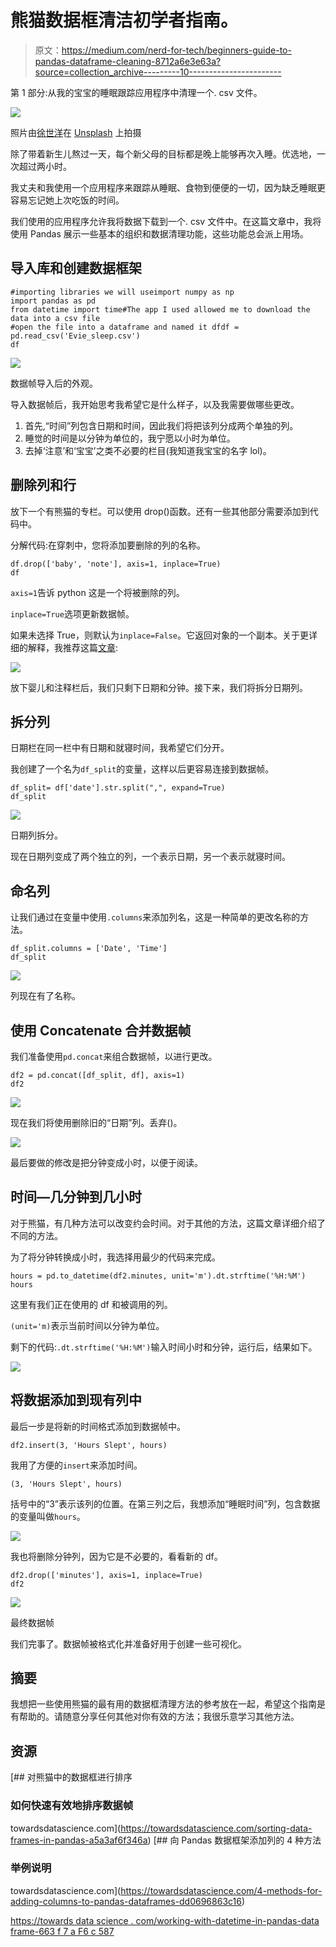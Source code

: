 # 熊猫数据框清洁初学者指南。

> 原文：<https://medium.com/nerd-for-tech/beginners-guide-to-pandas-dataframe-cleaning-8712a6e3e63a?source=collection_archive---------10----------------------->

第 1 部分:从我的宝宝的睡眠跟踪应用程序中清理一个. csv 文件。

![](img/c4231456c72f1ea3136a2b01d1af621f.png)

照片由[徐世洋](https://unsplash.com/@ltmonster?utm_source=unsplash&utm_medium=referral&utm_content=creditCopyText)在 [Unsplash](https://unsplash.com/?utm_source=unsplash&utm_medium=referral&utm_content=creditCopyText) 上拍摄

除了带着新生儿熬过一天，每个新父母的目标都是晚上能够再次入睡。优选地，一次超过两小时。

我丈夫和我使用一个应用程序来跟踪从睡眠、食物到便便的一切，因为缺乏睡眠更容易忘记她上次吃饭的时间。

我们使用的应用程序允许我将数据下载到一个. csv 文件中。在这篇文章中，我将使用 Pandas 展示一些基本的组织和数据清理功能，这些功能总会派上用场。

## 导入库和创建数据框架

```
#importing libraries we will useimport numpy as np
import pandas as pd
from datetime import time#The app I used allowed me to download the data into a csv file
#open the file into a dataframe and named it dfdf = pd.read_csv('Evie_sleep.csv')
df
```

![](img/ecfa640ffc634563440297b7539cdc24.png)

数据帧导入后的外观。

导入数据帧后，我开始思考我希望它是什么样子，以及我需要做哪些更改。

1.  首先,“时间”列包含日期和时间，因此我们将把该列分成两个单独的列。
2.  睡觉的时间是以分钟为单位的，我宁愿以小时为单位。
3.  去掉‘注意’和‘宝宝’之类不必要的栏目(我知道我宝宝的名字 lol)。

## 删除列和行

放下一个有熊猫的专栏。可以使用 drop()函数。还有一些其他部分需要添加到代码中。

分解代码:在穿刺中，您将添加要删除的列的名称。

```
df.drop(['baby', 'note'], axis=1, inplace=True)
df
```

`axis=1`告诉 python 这是一个将被删除的列。

`inplace=True`选项更新数据帧。

如果未选择 True，则默认为`inplace=False`。它返回对象的一个副本。关于更详细的解释，我推荐这篇[文章](https://jman4190.medium.com/explaining-the-inplace-parameter-for-beginners-5de7ffa18d2e):

![](img/b7319ea4698fd96f89a1a69d5abd2dcd.png)

放下婴儿和注释栏后，我们只剩下日期和分钟。接下来，我们将拆分日期列。

## 拆分列

日期栏在同一栏中有日期和就寝时间，我希望它们分开。

我创建了一个名为`df_split`的变量，这样以后更容易连接到数据帧。

```
df_split= df['date'].str.split(",", expand=True)
df_split
```

![](img/47e126d6a45adce334f2e6c8a57efe0d.png)

日期列拆分。

现在日期列变成了两个独立的列，一个表示日期，另一个表示就寝时间。

## 命名列

让我们通过在变量中使用`.columns`来添加列名，这是一种简单的更改名称的方法。

```
df_split.columns = ['Date', 'Time']
df_split
```

![](img/92690df8c9dc0a27de9aa1d59f3fccc2.png)

列现在有了名称。

## 使用 Concatenate 合并数据帧

我们准备使用`pd.concat`来组合数据帧，以进行更改。

```
df2 = pd.concat([df_split, df], axis=1)
df2
```

![](img/43eaa0a4e0c748ca3dda8a300b711349.png)

现在我们将使用删除旧的“日期”列。丢弃()。

![](img/654572326db7f29a30c41dfc010a9228.png)

最后要做的修改是把分钟变成小时，以便于阅读。

## 时间—几分钟到几小时

对于熊猫，有几种方法可以改变约会时间。对于其他的方法，这篇文章详细介绍了不同的方法。

为了将分钟转换成小时，我选择用最少的代码来完成。

```
hours = pd.to_datetime(df2.minutes, unit='m').dt.strftime('%H:%M')
hours
```

这里有我们正在使用的 df 和被调用的列。

`(unit='m)`表示当前时间以分钟为单位。

剩下的代码:`.dt.strftime('%H:%M')`输入时间小时和分钟，运行后，结果如下。

![](img/17c99a55b7c0a249d6f9c1e2f063cb4e.png)

## 将数据添加到现有列中

最后一步是将新的时间格式添加到数据帧中。

```
df2.insert(3, 'Hours Slept', hours)
```

我用了方便的`insert`来添加时间。

```
(3, 'Hours Slept', hours)
```

括号中的“3”表示该列的位置。在第三列之后，我想添加“睡眠时间”列，包含数据的变量叫做`hours`。

![](img/8a276c16382dd12f01980b1dac68f015.png)

我也将删除分钟列，因为它是不必要的，看看新的 df。

```
df2.drop(['minutes'], axis=1, inplace=True)
df2
```

![](img/8a8d00d74b8de3d9b90d9d35bb6e1ad4.png)

最终数据帧

我们完事了。数据帧被格式化并准备好用于创建一些可视化。

## 摘要

我想把一些使用熊猫的最有用的数据框清理方法的参考放在一起，希望这个指南是有帮助的。请随意分享任何其他对你有效的方法；我很乐意学习其他方法。

## 资源

[](https://towardsdatascience.com/sorting-data-frames-in-pandas-a5a3af6f346a) [## 对熊猫中的数据框进行排序

### 如何快速有效地排序数据帧

towardsdatascience.com](https://towardsdatascience.com/sorting-data-frames-in-pandas-a5a3af6f346a) [](https://towardsdatascience.com/4-methods-for-adding-columns-to-pandas-dataframes-dd0696863c16) [## 向 Pandas 数据框架添加列的 4 种方法

### 举例说明

towardsdatascience.com](https://towardsdatascience.com/4-methods-for-adding-columns-to-pandas-dataframes-dd0696863c16) 

[https://towards data science . com/working-with-datetime-in-pandas-data frame-663 f 7 a F6 c 587](https://towardsdatascience.com/working-with-datetime-in-pandas-dataframe-663f7af6c587)